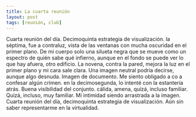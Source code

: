```yaml
---
title: La cuarta reunión
layout: post
tags: [reunión, club]
---
```


Cuarta reunión del día. Decimoquinta estrategia de visualización. la séptima, fue a contraluz, vista de las ventanas con mucha oscuridad en el primer plano. De mi cuerpo solo una silueta negra que se mueve como un espectro de quién sabe qué infierno, aunque en el fondo se puede ver lo que hay afuera, otro edificio. La novena, contra la pared, mejora la luz en el primer plano y mi cara sale clara. Una imagen neutral podría decirse, aunque algo desnuda. Imagen de documento. Me siento obligado a co
a confesar algún crimen. en la decimosegunda, lo intenté con la estantería atrás. Buena visibilidad del conjunto. cálida, amena, quizá, incluso familiar. Quizá, incluso, muy familiar. Mi intimidad siendo arrastrada a la imagen. Cuarta reunión del día, decimoquinta estrategia de visualización. Aún sin saber representarme en la virtualidad.

